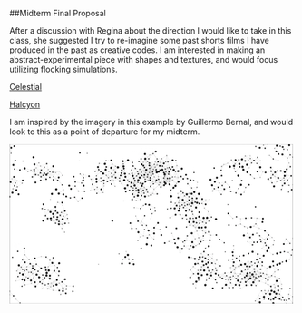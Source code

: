 ##Midterm Final Proposal


After a discussion with Regina about the direction I would like to take in this class, she suggested I try to re-imagine some past shorts films I have produced in the past as creative codes. I am interested in making an abstract-experimental piece with shapes and textures, and would focus utilizing flocking simulations.

[Celestial](http://vimeo.com/94469614)

[Halcyon](https://vimeo.com/85983471)


I am inspired by the imagery in this example by Guillermo Bernal, and would look to this as a point of departure for my midterm.

![image](inspiration.png)